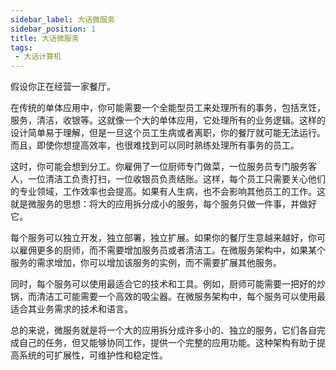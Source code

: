 ```yaml
---
sidebar_label: 大话微服务
sidebar_position: 1
title: 大话微服务
tags:
 - 大话计算机
---
```


假设你正在经营一家餐厅。

在传统的单体应用中，你可能需要一个全能型员工来处理所有的事务，包括烹饪，服务，清洁，收银等。这就像一个大的单体应用，它处理所有的业务逻辑。这样的设计简单易于理解，但是一旦这个员工生病或者离职，你的餐厅就可能无法运行。而且，即使你想提高效率，也很难找到可以同时熟练处理所有事务的员工。

这时，你可能会想到分工。你雇佣了一位厨师专门做菜，一位服务员专门服务客人，一位清洁工负责打扫，一位收银员负责结账。这样，每个员工只需要关心他们的专业领域，工作效率也会提高。如果有人生病，也不会影响其他员工的工作。这就是微服务的思想：将大的应用拆分成小的服务，每个服务只做一件事，并做好它。

每个服务可以独立开发，独立部署，独立扩展。如果你的餐厅生意越来越好，你可以雇佣更多的厨师，而不需要增加服务员或者清洁工。在微服务架构中，如果某个服务的需求增加，你可以增加该服务的实例，而不需要扩展其他服务。

同时，每个服务可以使用最适合它的技术和工具。例如，厨师可能需要一把好的炒锅，而清洁工可能需要一个高效的吸尘器。在微服务架构中，每个服务可以使用最适合其业务需求的技术和语言。

总的来说，微服务就是将一个大的应用拆分成许多小的、独立的服务，它们各自完成自己的任务，但又能够协同工作，提供一个完整的应用功能。这种架构有助于提高系统的可扩展性，可维护性和稳定性。






